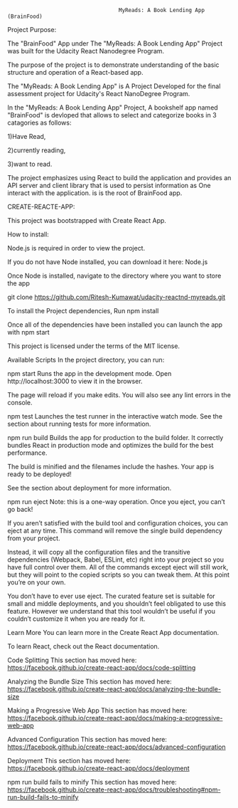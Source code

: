                                        MyReads: A Book Lending App (BrainFood)
Project Purpose:

The "BrainFood" App under The "MyReads: A Book Lending App" Project was built for the Udacity React Nanodegree Program.

The purpose of the project is to demonstrate understanding of the basic structure and operation of a React-based app.

The "MyReads: A Book Lending App" is A Project Developed for the final assessment project for Udacity's React NanoDegree Program.

In the "MyReads: A Book Lending App" Project, A bookshelf app named "BrainFood" is devloped that allows to select and categorize books in 3 catagories as follows:

1)Have Read,

2)currently reading,

3)want to read.

The project emphasizes using React to build the application and provides an API server and client library that is used to persist information as One interact with the application. is is the root of BrainFood app.

CREATE-REACTE-APP:

This project was bootstrapped with Create React App.

How to install:

Node.js is required in order to view the project.

If you do not have Node installed, you can download it here: Node.js

Once Node is installed, navigate to the directory where you want to store the app

git clone https://github.com/Ritesh-Kumawat/udacity-reactnd-myreads.git

To install the Project dependencies, Run npm install

Once all of the dependencies have been installed you can launch the app with npm start

This project is licensed under the terms of the MIT license.

Available Scripts
In the project directory, you can run:

npm start
Runs the app in the development mode.
Open http://localhost:3000 to view it in the browser.

The page will reload if you make edits.
You will also see any lint errors in the console.

npm test
Launches the test runner in the interactive watch mode.
See the section about running tests for more information.

npm run build
Builds the app for production to the build folder.
It correctly bundles React in production mode and optimizes the build for the best performance.

The build is minified and the filenames include the hashes.
Your app is ready to be deployed!

See the section about deployment for more information.

npm run eject
Note: this is a one-way operation. Once you eject, you can’t go back!

If you aren’t satisfied with the build tool and configuration choices, you can eject at any time. This command will remove the single build dependency from your project.

Instead, it will copy all the configuration files and the transitive dependencies (Webpack, Babel, ESLint, etc) right into your project so you have full control over them. All of the commands except eject will still work, but they will point to the copied scripts so you can tweak them. At this point you’re on your own.

You don’t have to ever use eject. The curated feature set is suitable for small and middle deployments, and you shouldn’t feel obligated to use this feature. However we understand that this tool wouldn’t be useful if you couldn’t customize it when you are ready for it.

Learn More
You can learn more in the Create React App documentation.

To learn React, check out the React documentation.

Code Splitting
This section has moved here: https://facebook.github.io/create-react-app/docs/code-splitting

Analyzing the Bundle Size
This section has moved here: https://facebook.github.io/create-react-app/docs/analyzing-the-bundle-size

Making a Progressive Web App
This section has moved here: https://facebook.github.io/create-react-app/docs/making-a-progressive-web-app

Advanced Configuration
This section has moved here: https://facebook.github.io/create-react-app/docs/advanced-configuration

Deployment
This section has moved here: https://facebook.github.io/create-react-app/docs/deployment

npm run build fails to minify
This section has moved here: https://facebook.github.io/create-react-app/docs/troubleshooting#npm-run-build-fails-to-minify